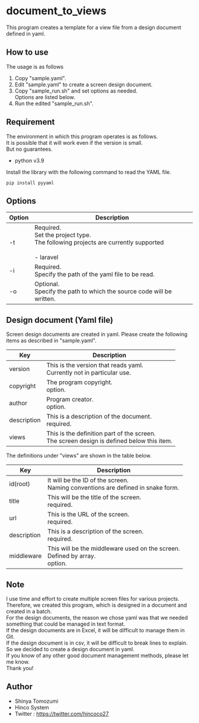 # document_to_views
This program creates a template for a view file from a design document defined in yaml.

## How to use
The usage is as follows

1. Copy "sample.yaml".
2. Edit "sample.yaml" to create a screen design document.
3. Copy "sample_run.sh" and set options as needed.<br/>Options are listed below.
4. Run the edited "sample_run.sh".

## Requirement
The environment in which this program operates is as follows.<br/>
It is possible that it will work even if the version is small.<br/>
But no guarantees.<br/>

 - python v3.9

Install the library with the following command to read the YAML file.
```commandline
pip install pyyaml
```

## Options

| Option | Description                                                                                   |
|--------|-----------------------------------------------------------------------------------------------|
| -t     | Required.<br>Set the project type.<br/>The following projects are currently supported<br/><br/> - laravel  |
| -i     | Required.<br>Specify the path of the yaml file to be read.                                                 |
| -o     | Optional.<br>Specify the path to which the source code will be written.                                                 |

## Design document (Yaml file)
Screen design documents are created in yaml.
Please create the following items as described in "sample.yaml".

| Key         | Description                                                               |
|-------------|---------------------------------------------------------------------------|
| version     | This is the version that reads yaml.<br/>Currently not in particular use. |
| copyright   | The program copyright.<br/>option.                                        |
| author      | Program creator.<br/>option.                                              |
| description | This is a description of the document.<br/>required.                      |
| views       | This is the definition part of the screen.<br/>The screen design is defined below this item.                                    |

The definitions under "views" are shown in the table below.

| Key         | Description                                                   |
|-------------|---------------------------------------------------------------|
| id(root)    | It will be the ID of the screen.<br/>Naming conventions are defined in snake form. |
| title       | This will be the title of the screen.<br/>required.                                   |
| url         | This is the URL of the screen.<br/>required.                                    |
| description | This is a description of the screen.<br/>required.                                     |
| middleware  | This will be the middleware used on the screen.<br/>Defined by array.<br/>option.             |

## Note
I use time and effort to create multiple screen files for various projects.<br>
Therefore, we created this program, which is designed in a document and created in a batch.<br>
For the design documents, the reason we chose yaml was that we needed something that could be managed in text format.<br>
If the design documents are in Excel, it will be difficult to manage them in Git.<br>
If the design document is in csv, it will be difficult to break lines to explain.<br>
So we decided to create a design document in yaml.<br>
If you know of any other good document management methods, please let me know.<br>
Thank you!


## Author
 
* Shinya Tomozumi
* Hinco System
* Twitter : https://twitter.com/hincoco27
